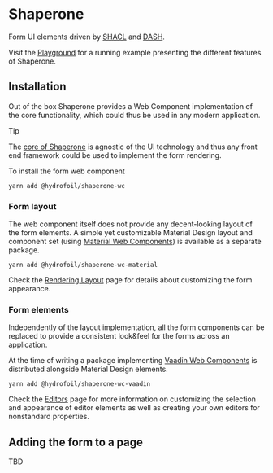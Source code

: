 # Shaperone

Form UI elements driven by [SHACL](https://www.w3.org/TR/shacl/) and [DASH](http://datashapes.org/forms.html).

Visit the [Playground](http://${playground}) for a running example presenting the different features of Shaperone.

## Installation

Out of the box Shaperone provides a Web Component implementation of the core functionality, which could thus be used in any modern application.

> [!TIP]
> The [core of Shaperone](core) is agnostic of the UI technology and thus any front end framework could be used to implement the form rendering. 

To install the form web component

```
yarn add @hydrofoil/shaperone-wc
```

### Form layout

The web component itself does not provide any decent-looking layout of the form elements. A simple yet customizable Material Design layout and component set (using [Material Web Components](https://github.com/material-components/material-components-web-components)) is available as a separate package.

```
yarn add @hydrofoil/shaperone-wc-material
```

Check the [Rendering Layout](layout) page for details about customizing the form appearance.

### Form elements

Independently of the layout implementation, all the form components can be replaced to provide a consistent look&feel for the forms across an application.

At the time of writing a package implementing [Vaadin Web Components](https://vaadin.com/components) is distributed alongside Material Design elements. 

```
yarn add @hydrofoil/shaperone-wc-vaadin
``` 

Check the [Editors](editors) page for more information on customizing the selection and appearance of editor elements as well as creating your own editors for nonstandard properties.

## Adding the form to a page

TBD
